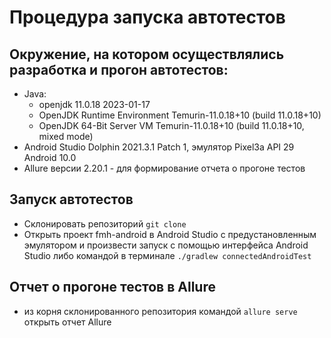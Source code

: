 # Процедура запуска автотестов
## Окружение, на котором осуществлялись разработка и прогон автотестов:
* Java: 
  * openjdk 11.0.18 2023-01-17
  * OpenJDK Runtime Environment Temurin-11.0.18+10 (build 11.0.18+10)
  * OpenJDK 64-Bit Server VM Temurin-11.0.18+10 (build 11.0.18+10, mixed mode)
* Android Studio Dolphin 2021.3.1 Patch 1, эмулятор Pixel3a API 29 Android 10.0
* Allure версии 2.20.1 - для формирование отчета о прогоне тестов
## Запуск автотестов
* Склонировать репозиторий ``` git clone ```
* Открыть проект fmh-android в Android Studio с предустановленным эмулятором и произвести запуск с помощью интерфейса Android Studio либо командой в терминале ``` ./gradlew connectedAndroidTest ```
## Отчет о прогоне тестов в Allure
* из корня склонированного репозитория командой ``` allure serve ``` открыть отчет Allure 
